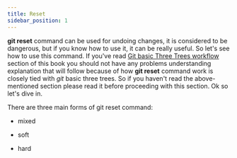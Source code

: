 ```yaml
---
title: Reset
sidebar_position: 1
---
```


**git reset** command can be used for undoing changes, it is considered to be dangerous,
but if you know how to use it, it can be really useful. So let's see how to use this command.
If you've read [Git basic Three Trees workflow](../basic-three-trees-workflow.md) section of this book you
should not have any problems understanding explanation that will follow because of how **git reset** command
work is closely tied with *git* basic three trees. So if you haven't read the above-mentioned section
please read it before proceeding with this section. Ok so let's dive in.

There are three main forms of git reset command:

* mixed

* soft

* hard

